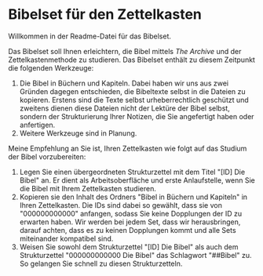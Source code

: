 # Bibelset für den Zettelkasten

Willkommen in der Readme-Datei für das Bibelset.

Das Bibelset soll Ihnen erleichtern, die Bibel mittels *The Archive* und der Zettelkastenmethode zu studieren. Das Bibelset enthält zu diesem Zeitpunkt die folgenden Werkzeuge:

1. Die Bibel in Büchern und Kapiteln. Dabei haben wir uns aus zwei Gründen dagegen entschieden, die Bibeltexte selbst in die Dateien zu kopieren. Erstens sind die Texte selbst urheberrechtlich geschützt und zweitens dienen diese Dateien nicht der Lektüre der Bibel selbst, sondern der Strukturierung Ihrer Notizen, die Sie angefertigt haben oder anfertigen.
2. Weitere Werkzeuge sind in Planung.

Meine Empfehlung an Sie ist, Ihren Zettelkasten wie folgt auf das Studium der Bibel vorzubereiten:

1. Legen Sie einen übergeordneten Strukturzettel mit dem Titel "[ID] Die Bibel" an. Er dient als Arbeitsoberfläche und erste Anlaufstelle, wenn Sie die Bibel mit Ihrem Zettelkasten studieren.
2. Kopieren sie den Inhalt des Ordners "Bibel in Büchern und Kapiteln" in Ihren Zettelkasten. Die IDs sind dabei so gewählt, dass sie von "000000000000" anfangen, sodass Sie keine Dopplungen der ID zu erwarten haben. Wir werden bei jedem Set, dass wir herausbringen, darauf achten, dass es zu keinen Dopplungen kommt und alle Sets miteinander kompatibel sind.
3. Weisen Sie sowohl dem Strukturzettel "[ID] Die Bibel" als auch dem Strukturzettel "000000000000 Die Bibel" das Schlagwort "##Bibel" zu. So gelangen Sie schnell zu diesen Strukturzetteln.
